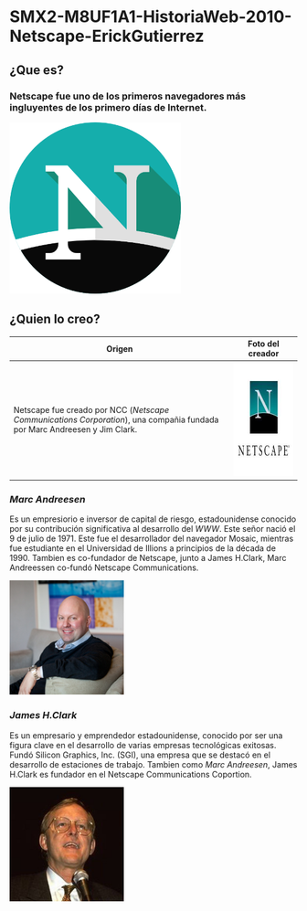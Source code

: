 # SMX2-M8UF1A1-HistoriaWeb-2010-Netscape-ErickGutierrez
## ¿Que es?
### Netscape fue uno de los primeros navegadores más ingluyentes de los primero días de Internet. 

<img src="./Fotos/518706.png" alt="Netscape" width="300" height="300" />

## ¿Quien lo creo?
|Origen|Foto del creador|
|------------------------|--------------------|
|Netscape fue creado por NCC (*Netscape Communications Corporation*), una compañia fundada por Marc Andreesen y Jim Clark.   |<img src="./Fotos/descarga.jpeg" alt="netscapecorpotion" width="200" height="200" />|


### *Marc Andreesen*
 Es un empresiorio e inversor de capital de riesgo, estadounidense conocido por su contribución significativa al desarrollo del *WWW*. Este señor nació el 9 de julio de 1971. Este fue el desarrollador del navegador Mosaic, mientras fue estudiante en el Universidad de Illions a principios de la década de 1990. Tambien es co-fundador de Netscape, junto a James H.Clark, Marc Andreessen co-fundó Netscape Communications.

<img src="./Fotos/Marc-Andreessen-squared.jpg"  alt="Marc Andreesen" width="200" height="200" >

### *James H.Clark*
Es un empresario y emprendedor estadounidense, conocido por ser una figura clave en el desarrollo de varias empresas tecnológicas exitosas. Fundó Silicon Graphics, Inc. (SGI), una empresa que se destacó en el desarrollo de estaciones de trabajo. Tambien como *Marc Andreesen*, James H.Clark es fundador en el Netscape Communications Coportion.

<img src="./Fotos/James_H._Clark.jpg" alt="James H.clark" width="200" height="200">

